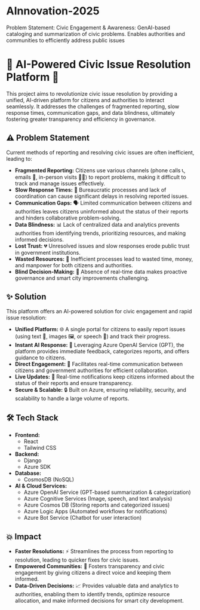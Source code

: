 # AInnovation-2025
Problem Statement: Civic Engagement &amp; Awareness: GenAI-based cataloging and summarization of civic problems. Enables authorities and communities to efficiently address public issues


# 🤖 AI-Powered Civic Issue Resolution Platform 🚀

This project aims to revolutionize civic issue resolution by providing a unified, AI-driven platform for citizens and authorities to interact seamlessly.  It addresses the challenges of fragmented reporting, slow response times, communication gaps, and data blindness, ultimately fostering greater transparency and efficiency in governance.

## ⚠️ Problem Statement

Current methods of reporting and resolving civic issues are often inefficient, leading to:

* **Fragmented Reporting:** Citizens use various channels (phone calls 📞, emails 📧, in-person visits 🚶‍♀️) to report problems, making it difficult to track and manage issues effectively.
* **Slow Response Times:** 🐌 Bureaucratic processes and lack of coordination can cause significant delays in resolving reported issues.
* **Communication Gaps:** 🗣️ Limited communication between citizens and authorities leaves citizens uninformed about the status of their reports and hinders collaborative problem-solving.
* **Data Blindness:** 📊 Lack of centralized data and analytics prevents authorities from identifying trends, prioritizing resources, and making informed decisions.
* **Lost Trust:** 💔 Unresolved issues and slow responses erode public trust in government institutions.
* **Wasted Resources:** 💸 Inefficient processes lead to wasted time, money, and manpower for both citizens and authorities.
* **Blind Decision-Making:** 🙈 Absence of real-time data makes proactive governance and smart city improvements challenging.

## ✨ Solution

This platform offers an AI-powered solution for civic engagement and rapid issue resolution:

* **Unified Platform:** 🌐 A single portal for citizens to easily report issues (using text 📝, images 🖼️, or speech 🎤) and track their progress.
* **Instant AI Response:** 🤖 Leveraging Azure OpenAI Service (GPT), the platform provides immediate feedback, categorizes reports, and offers guidance to citizens.
* **Direct Engagement:** 🤝 Facilitates real-time communication between citizens and government authorities for efficient collaboration.
* **Live Updates:** 🔔 Real-time notifications keep citizens informed about the status of their reports and ensure transparency.
* **Secure & Scalable:** 🔒 Built on Azure, ensuring reliability, security, and scalability to handle a large volume of reports.

## 🛠️ Tech Stack

* **Frontend:**
    * React
    * Tailwind CSS
* **Backend:**
    * Django
    * Azure SDK
* **Database:**
    * CosmosDB (NoSQL)
* **AI & Cloud Services:**
    * Azure OpenAI Service (GPT-based summarization & categorization)
    * Azure Cognitive Services (Image, speech, and text analysis)
    * Azure Cosmos DB (Storing reports and categorized issues)
    * Azure Logic Apps (Automated workflows for notifications)
    * Azure Bot Service (Chatbot for user interaction)

## 💥 Impact

* **Faster Resolutions:** ⚡️ Streamlines the process from reporting to resolution, leading to quicker fixes for civic issues.
* **Empowered Communities:** 💪 Fosters transparency and civic engagement by giving citizens a direct voice and keeping them informed.
* **Data-Driven Decisions:** 📈 Provides valuable data and analytics to authorities, enabling them to identify trends, optimize resource allocation, and make informed decisions for smart city development.

